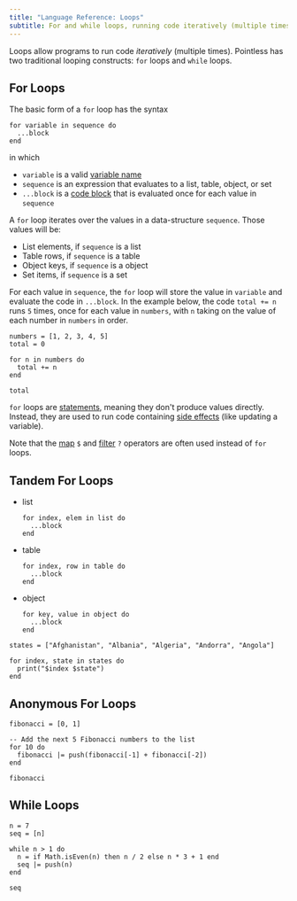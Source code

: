 ```yaml
---
title: "Language Reference: Loops"
subtitle: For and while loops, running code iteratively (multiple times)
---
```


Loops allow programs to run code _iteratively_ (multiple times). Pointless has
two traditional looping constructs: `for` loops and `while` loops.

## For Loops

The basic form of a `for` loop has the syntax

```ptls --no-eval
for variable in sequence do
  ...block
end
```

in which

- `variable` is a valid [variable name](../variables#defining-variables)
- `sequence` is an expression that evaluates to a list, table, object, or set
- `...block` is a [code block](misc#code-blocks) that is evaluated once for each
  value in `sequence`

A `for` loop iterates over the values in a data-structure `sequence`. Those
values will be:

- List elements, if `sequence` is a list
- Table rows, if `sequence` is a table
- Object keys, if `sequence` is a object
- Set items, if `sequence` is a set

For each value in `sequence`, the `for` loop will store the value in `variable`
and evaluate the code in `...block`. In the example below, the code `total += n`
runs `5` times, once for each value in `numbers`, with `n` taking on the value
of each number in `numbers` in order.

```ptls
numbers = [1, 2, 3, 4, 5]
total = 0

for n in numbers do
  total += n
end

total
```

`for` loops are [statements](../misc#statements), meaning they don't produce
values directly. Instead, they are used to run code containing
[side effects](../misc#side-effects) (like updating a variable).

Note that the [map](../pipelines#map) `$` and [filter](../pipelines#filter) `?`
operators are often used instead of `for` loops.

## Tandem For Loops

- list

  ```ptls --no-eval
  for index, elem in list do
    ...block
  end
  ```

- table

  ```ptls --no-eval
  for index, row in table do
    ...block
  end
  ```

- object

  ```ptls --no-eval
  for key, value in object do
    ...block
  end
  ```

```ptls
states = ["Afghanistan", "Albania", "Algeria", "Andorra", "Angola"]

for index, state in states do
  print("$index $state")
end
```

## Anonymous For Loops

```ptls
fibonacci = [0, 1]

-- Add the next 5 Fibonacci numbers to the list
for 10 do
  fibonacci |= push(fibonacci[-1] + fibonacci[-2])
end

fibonacci
```

## While Loops

```ptls
n = 7
seq = [n]

while n > 1 do
  n = if Math.isEven(n) then n / 2 else n * 3 + 1 end
  seq |= push(n)
end

seq
```

